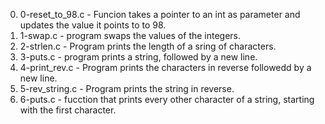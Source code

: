 0. 0-reset_to_98.c - Funcion takes a pointer to an int as parameter and updates the value it points to to 98.
1. 1-swap.c - program swaps the values of the integers.
2. 2-strlen.c - Program prints the length of a sring of characters.
3. 3-puts.c - program prints a string, followed by a new line.
4. 4-print_rev.c - Program prints the characters in reverse followedd by a new line.
5.  5-rev_string.c - Program prints the string in reverse. 
6. 6-puts.c - fucction that prints every other character of a string, starting with the first character.
